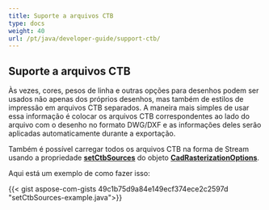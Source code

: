 ```yaml
---
title: Suporte a arquivos CTB
type: docs
weight: 40
url: /pt/java/developer-guide/support-ctb/
---
```


## **Suporte a arquivos CTB**

Às vezes, cores, pesos de linha e outras opções para desenhos podem ser usados não apenas dos próprios desenhos, mas também de estilos de impressão em arquivos CTB separados. A maneira mais simples de usar essa informação é colocar os arquivos CTB correspondentes ao lado do arquivo com o desenho no formato DWG/DXF e as informações deles serão aplicadas automaticamente durante a exportação.

Também é possível carregar todos os arquivos CTB na forma de Stream usando a propriedade 
[**setCtbSources**](https://reference.aspose.com/cad/java/com.aspose.cad.imageoptions/CadRasterizationOptions#setCtbSources-java.util.Map-) do objeto 
[**CadRasterizationOptions**](https://reference.aspose.com/cad/java/com.aspose.cad.imageoptions/CadRasterizationOptions).

Aqui está um exemplo de como fazer isso:
 
{{< gist aspose-com-gists 49c1b75d9a84e149ecf374ece2c2597d "setCtbSources-example.java">}}
